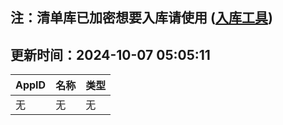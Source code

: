 ## 注：清单库已加密想要入库请使用 ([入库工具](https://github.com/BlankTMing/ManifestAutoUpdate/releases))

## 更新时间：2024-10-07 05:05:11
| AppID | 名称 | 类型  |
| :-------------------- | :----------------------------- | :----------- |
| 无 | 无 | 无 |
